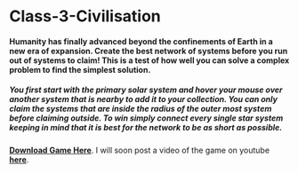 # Class-3-Civilisation
#### Humanity has finally advanced beyond the confinements of Earth in a new era of expansion. Create the best network of systems before you run out of systems to claim! This is a test of how well you can solve a complex problem to find the simplest solution.

##### You first start with the primary solar system and hover your mouse over another system that is nearby to add it to your collection. You can only claim the systems that are inside the radius of the outer most system before claiming outside. To win simply connect every single star system keeping in mind that it is best for the network to be as short as possible.

**[Download Game Here](https://ldjam.com/events/ludum-dare/42/class-3-civilisation "Ludum Dare page")**.
I will soon post a video of the game on youtube **[here](https://www.youtube.com/enderelemental)**.
